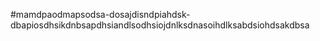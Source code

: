 #mamdpaodmapsodsa-dosajdisndpiahdsk-dbapiosdhsikdnbsapdhsiandlsodhsiojdnlksdnasoihdlksabdsiohdsakdbsa
